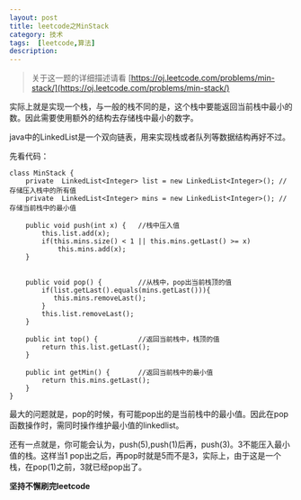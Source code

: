 ```yaml
---
layout: post
title: leetcode之MinStack
category: 技术
tags:  [leetcode,算法]
description: 
---
```



>关于这一题的详细描述请看 [https://oj.leetcode.com/problems/min-stack/](https://oj.leetcode.com/problems/min-stack/)

实际上就是实现一个栈，与一般的栈不同的是，这个栈中要能返回当前栈中最小的数。因此需要使用额外的结构去存储栈中最小的数字。

java中的LinkedList是一个双向链表，用来实现栈或者队列等数据结构再好不过。

先看代码：

	class MinStack {    
	    private  LinkedList<Integer> list = new LinkedList<Integer>(); //存储压入栈中的所有值
	    private  LinkedList<Integer> mins = new LinkedList<Integer>(); //存储当前栈中的最小值
	        
	    public void push(int x) {   //栈中压入值
	        this.list.add(x);        
	        if(this.mins.size() < 1 || this.mins.getLast() >= x)
	            this.mins.add(x);       
	    }
	    
	    
	    public void pop() {         //从栈中，pop出当前栈顶的值
	        if(list.getLast().equals(mins.getLast())){
	           this.mins.removeLast(); 
	        }
	        this.list.removeLast();
	    }
	
	    public int top() {			//返回当前栈中，栈顶的值
	        return this.list.getLast();
	    }
	    
	    public int getMin() {    	//返回当前栈中的最小值
	        return this.mins.getLast();
	    }
	}

最大的问题就是，pop的时候，有可能pop出的是当前栈中的最小值。因此在pop函数操作时，需同时操作维护最小值的linkedlist。

还有一点就是，你可能会认为，push(5),push(1)后再，push(3)。3不能压入最小值的栈。这样当1 pop出之后，再pop时就是5而不是3，实际上，由于这是一个栈，在pop(1)之前，3就已经pop出了。




**坚持不懈刷完leetcode**